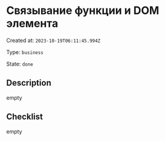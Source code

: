 # Связывание функции и DOM элемента

Created at: `2023-10-19T06:11:45.994Z`

Type: `business`

State: `done`

## Description
empty

## Checklist
empty
